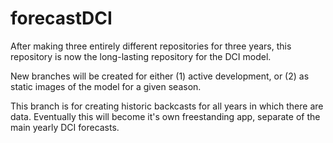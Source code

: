 # forecastDCI

After making three entirely different repositories for three years, this repository is now the long-lasting repository for the DCI model. 

New branches will be created for either (1) active development, or (2) as static images of the model for a given season. 

This branch is for creating historic backcasts for all years in which there are data. Eventually this will become it's own freestanding app, separate of the main yearly DCI forecasts.